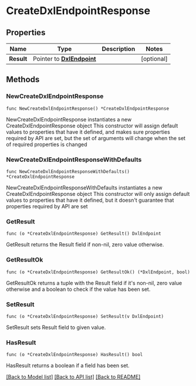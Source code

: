 # CreateDxlEndpointResponse

## Properties

Name | Type | Description | Notes
------------ | ------------- | ------------- | -------------
**Result** | Pointer to [**DxlEndpoint**](DxlEndpoint.md) |  | [optional] 

## Methods

### NewCreateDxlEndpointResponse

`func NewCreateDxlEndpointResponse() *CreateDxlEndpointResponse`

NewCreateDxlEndpointResponse instantiates a new CreateDxlEndpointResponse object
This constructor will assign default values to properties that have it defined,
and makes sure properties required by API are set, but the set of arguments
will change when the set of required properties is changed

### NewCreateDxlEndpointResponseWithDefaults

`func NewCreateDxlEndpointResponseWithDefaults() *CreateDxlEndpointResponse`

NewCreateDxlEndpointResponseWithDefaults instantiates a new CreateDxlEndpointResponse object
This constructor will only assign default values to properties that have it defined,
but it doesn't guarantee that properties required by API are set

### GetResult

`func (o *CreateDxlEndpointResponse) GetResult() DxlEndpoint`

GetResult returns the Result field if non-nil, zero value otherwise.

### GetResultOk

`func (o *CreateDxlEndpointResponse) GetResultOk() (*DxlEndpoint, bool)`

GetResultOk returns a tuple with the Result field if it's non-nil, zero value otherwise
and a boolean to check if the value has been set.

### SetResult

`func (o *CreateDxlEndpointResponse) SetResult(v DxlEndpoint)`

SetResult sets Result field to given value.

### HasResult

`func (o *CreateDxlEndpointResponse) HasResult() bool`

HasResult returns a boolean if a field has been set.


[[Back to Model list]](../README.md#documentation-for-models) [[Back to API list]](../README.md#documentation-for-api-endpoints) [[Back to README]](../README.md)


